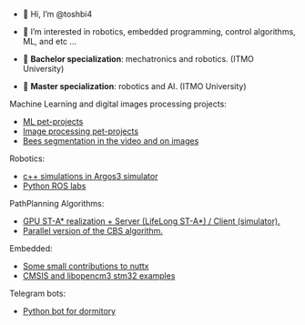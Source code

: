 - 👋 Hi, I’m @toshbi4
- 👀 I’m interested in robotics, embedded programming, control algorithms, ML, and etc ...

- 🌱 **Bachelor specialization**: mechatronics and robotics. (ITMO University) 
- 🌳 **Master specialization**: robotics and AI. (ITMO University) 


Machine Learning and digital images processing projects:
- [ML pet-projects](https://github.com/toshbi4/ml_pet_projects)
- [Image processing pet-projects](https://github.com/toshbi4/image_processing_pet_projects)
- [Bees segmentation in the video and on images](https://github.com/toshbi4/bees_segmentation)

Robotics:
- [c++ simulations in Argos3 simulator](https://github.com/toshbi4/argos3-examples)
- [Python ROS labs](https://github.com/toshbi4/ITMORobSoft)

PathPlanning Algorithms:
- [GPU ST-A* realization + Server (LifeLong ST-A*) / Client (simulator).](https://github.com/toshbi4/gpu-st-astar)
- [Parallel version of the CBS algorithm.](https://github.com/toshbi4/parallel-cbs)

Embedded:
- [Some small contributions to nuttx](https://github.com/toshbi4/incubator-nuttx)
- [CMSIS and libopencm3 stm32 examples](https://github.com/toshbi4/stm32examples)

Telegram bots:
- [Python bot for dormitory](https://github.com/toshbi4/dorm-bot)
